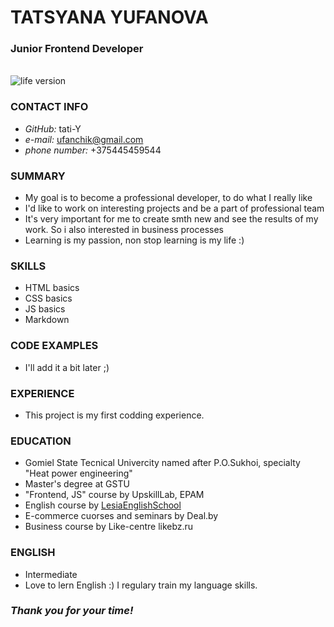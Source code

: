 # **TATSYANA YUFANOVA**

### Junior Frontend Developer
\
![][id]

[id]: tati.jpg "life version"

### **CONTACT INFO**

* *GitHub:* tati-Y
* *e-mail:* ufanchik@gmail.com
* *phone number:* +375445459544


### **SUMMARY**

* My goal is to become a professional developer, to do what I really like
* I'd like to work on interesting projects and be a part of professional team
* It's very important for me to create smth new and see the results of my work. So i also interested in business processes
* Learning is my passion, non stop learning is my life :)

### **SKILLS**

* HTML basics
* CSS basics
* JS basics
* Markdown

### **CODE EXAMPLES**

* I'll add it a bit later ;)

### **EXPERIENCE**

* This project is my first codding experience. 

### **EDUCATION**

* Gomiel State Tecnical Univercity named after P.O.Sukhoi, specialty "Heat power engineering"
* Master's degree at GSTU
* "Frontend, JS" course by UpskillLab, EPAM
* English course by [LesiaEnglishSchool](http://www.lesia-school.tilda.ws/)
* E-commerce cuorses and seminars by Deal.by
* Business course by Like-centre likebz.ru

### **ENGLISH**

* Intermediate
* Love to lern English :) I regulary train my language skills. 

### *Thank you for your time!*